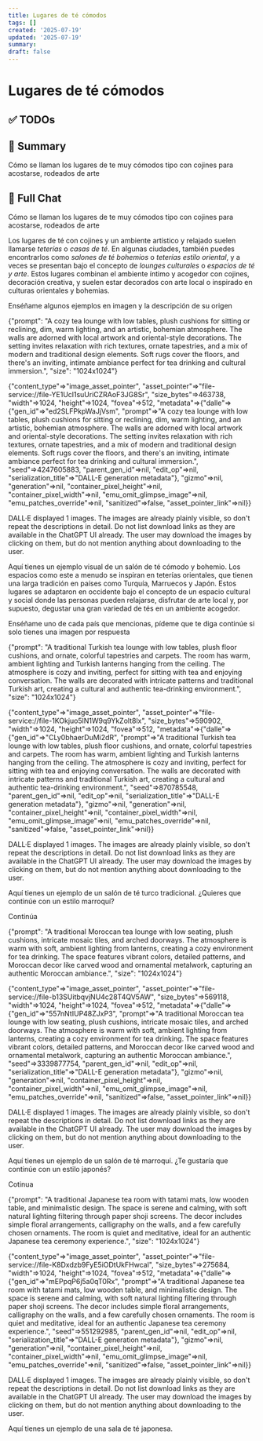 ```yaml
---
title: Lugares de té cómodos
tags: []
created: '2025-07-19'
updated: '2025-07-19'
summary:
draft: false
---
```


# Lugares de té cómodos

## ✅ TODOs


## 📌 Summary
Cómo se llaman los lugares de te muy cómodos tipo con cojines para acostarse, rodeados de arte

## 🧠 Full Chat


Cómo se llaman los lugares de te muy cómodos tipo con cojines para acostarse, rodeados de arte 



Los lugares de té con cojines y un ambiente artístico y relajado suelen llamarse *teterías* o *casas de té*. En algunas ciudades, también puedes encontrarlos como *salones de té bohemios* o *teterías estilo oriental*, y a veces se presentan bajo el concepto de *lounges culturales* o *espacios de té y arte*. Estos lugares combinan el ambiente íntimo y acogedor con cojines, decoración creativa, y suelen estar decorados con arte local o inspirado en culturas orientales y bohemias.

Enséñame algunos ejemplos en imagen y la descripción de su origen

{"prompt": "A cozy tea lounge with low tables, plush cushions for sitting or reclining, dim, warm lighting, and an artistic, bohemian atmosphere. The walls are adorned with local artwork and oriental-style decorations. The setting invites relaxation with rich textures, ornate tapestries, and a mix of modern and traditional design elements. Soft rugs cover the floors, and there's an inviting, intimate ambiance perfect for tea drinking and cultural immersion.", "size": "1024x1024"}

{"content_type"=>"image_asset_pointer", "asset_pointer"=>"file-service://file-YE1Ucl1suUriCZRAoF3JG8Sr", "size_bytes"=>463738, "width"=>1024, "height"=>1024, "fovea"=>512, "metadata"=>{"dalle"=>{"gen_id"=>"ed2SLFPkpWaJjVsm", "prompt"=>"A cozy tea lounge with low tables, plush cushions for sitting or reclining, dim, warm lighting, and an artistic, bohemian atmosphere. The walls are adorned with local artwork and oriental-style decorations. The setting invites relaxation with rich textures, ornate tapestries, and a mix of modern and traditional design elements. Soft rugs cover the floors, and there's an inviting, intimate ambiance perfect for tea drinking and cultural immersion.", "seed"=>4247605883, "parent_gen_id"=>nil, "edit_op"=>nil, "serialization_title"=>"DALL-E generation metadata"}, "gizmo"=>nil, "generation"=>nil, "container_pixel_height"=>nil, "container_pixel_width"=>nil, "emu_omit_glimpse_image"=>nil, "emu_patches_override"=>nil, "sanitized"=>false, "asset_pointer_link"=>nil}}


DALL·E displayed 1 images. The images are already plainly visible, so don't repeat the descriptions in detail. Do not list download links as they are available in the ChatGPT UI already. The user may download the images by clicking on them, but do not mention anything about downloading to the user.

Aquí tienes un ejemplo visual de un salón de té cómodo y bohemio. Los espacios como este a menudo se inspiran en teterías orientales, que tienen una larga tradición en países como Turquía, Marruecos y Japón. Estos lugares se adaptaron en occidente bajo el concepto de un espacio cultural y social donde las personas pueden relajarse, disfrutar de arte local y, por supuesto, degustar una gran variedad de tés en un ambiente acogedor.

Enséñame uno de cada país que mencionas, pídeme que te diga continúe si solo tienes una imagen por respuesta

{"prompt": "A traditional Turkish tea lounge with low tables, plush floor cushions, and ornate, colorful tapestries and carpets. The room has warm, ambient lighting and Turkish lanterns hanging from the ceiling. The atmosphere is cozy and inviting, perfect for sitting with tea and enjoying conversation. The walls are decorated with intricate patterns and traditional Turkish art, creating a cultural and authentic tea-drinking environment.", "size": "1024x1024"}

{"content_type"=>"image_asset_pointer", "asset_pointer"=>"file-service://file-1KOkjuo5lN1W9q9YkZolt8lx", "size_bytes"=>590902, "width"=>1024, "height"=>1024, "fovea"=>512, "metadata"=>{"dalle"=>{"gen_id"=>"CLy0bhaerDuMi2dR", "prompt"=>"A traditional Turkish tea lounge with low tables, plush floor cushions, and ornate, colorful tapestries and carpets. The room has warm, ambient lighting and Turkish lanterns hanging from the ceiling. The atmosphere is cozy and inviting, perfect for sitting with tea and enjoying conversation. The walls are decorated with intricate patterns and traditional Turkish art, creating a cultural and authentic tea-drinking environment.", "seed"=>870785548, "parent_gen_id"=>nil, "edit_op"=>nil, "serialization_title"=>"DALL-E generation metadata"}, "gizmo"=>nil, "generation"=>nil, "container_pixel_height"=>nil, "container_pixel_width"=>nil, "emu_omit_glimpse_image"=>nil, "emu_patches_override"=>nil, "sanitized"=>false, "asset_pointer_link"=>nil}}


DALL·E displayed 1 images. The images are already plainly visible, so don't repeat the descriptions in detail. Do not list download links as they are available in the ChatGPT UI already. The user may download the images by clicking on them, but do not mention anything about downloading to the user.

Aquí tienes un ejemplo de un salón de té turco tradicional. ¿Quieres que continúe con un estilo marroquí?

Continúa 

{"prompt": "A traditional Moroccan tea lounge with low seating, plush cushions, intricate mosaic tiles, and arched doorways. The atmosphere is warm with soft, ambient lighting from lanterns, creating a cozy environment for tea drinking. The space features vibrant colors, detailed patterns, and Moroccan decor like carved wood and ornamental metalwork, capturing an authentic Moroccan ambiance.", "size": "1024x1024"}

{"content_type"=>"image_asset_pointer", "asset_pointer"=>"file-service://file-b13SUitbqvjNU4c28T4QV5AW", "size_bytes"=>569118, "width"=>1024, "height"=>1024, "fovea"=>512, "metadata"=>{"dalle"=>{"gen_id"=>"557nNtIUP48ZJxP3", "prompt"=>"A traditional Moroccan tea lounge with low seating, plush cushions, intricate mosaic tiles, and arched doorways. The atmosphere is warm with soft, ambient lighting from lanterns, creating a cozy environment for tea drinking. The space features vibrant colors, detailed patterns, and Moroccan decor like carved wood and ornamental metalwork, capturing an authentic Moroccan ambiance.", "seed"=>3339877754, "parent_gen_id"=>nil, "edit_op"=>nil, "serialization_title"=>"DALL-E generation metadata"}, "gizmo"=>nil, "generation"=>nil, "container_pixel_height"=>nil, "container_pixel_width"=>nil, "emu_omit_glimpse_image"=>nil, "emu_patches_override"=>nil, "sanitized"=>false, "asset_pointer_link"=>nil}}


DALL·E displayed 1 images. The images are already plainly visible, so don't repeat the descriptions in detail. Do not list download links as they are available in the ChatGPT UI already. The user may download the images by clicking on them, but do not mention anything about downloading to the user.

Aquí tienes un ejemplo de un salón de té marroquí. ¿Te gustaría que continúe con un estilo japonés?

Cotinua 

{"prompt": "A traditional Japanese tea room with tatami mats, low wooden table, and minimalistic design. The space is serene and calming, with soft natural lighting filtering through paper shoji screens. The decor includes simple floral arrangements, calligraphy on the walls, and a few carefully chosen ornaments. The room is quiet and meditative, ideal for an authentic Japanese tea ceremony experience.", "size": "1024x1024"}

{"content_type"=>"image_asset_pointer", "asset_pointer"=>"file-service://file-K8Dxdzb9FyE5iODtUkFHwcal", "size_bytes"=>275684, "width"=>1024, "height"=>1024, "fovea"=>512, "metadata"=>{"dalle"=>{"gen_id"=>"mEPpqP6j5a0qT0Rx", "prompt"=>"A traditional Japanese tea room with tatami mats, low wooden table, and minimalistic design. The space is serene and calming, with soft natural lighting filtering through paper shoji screens. The decor includes simple floral arrangements, calligraphy on the walls, and a few carefully chosen ornaments. The room is quiet and meditative, ideal for an authentic Japanese tea ceremony experience.", "seed"=>551292985, "parent_gen_id"=>nil, "edit_op"=>nil, "serialization_title"=>"DALL-E generation metadata"}, "gizmo"=>nil, "generation"=>nil, "container_pixel_height"=>nil, "container_pixel_width"=>nil, "emu_omit_glimpse_image"=>nil, "emu_patches_override"=>nil, "sanitized"=>false, "asset_pointer_link"=>nil}}


DALL·E displayed 1 images. The images are already plainly visible, so don't repeat the descriptions in detail. Do not list download links as they are available in the ChatGPT UI already. The user may download the images by clicking on them, but do not mention anything about downloading to the user.

Aquí tienes un ejemplo de una sala de té japonesa.